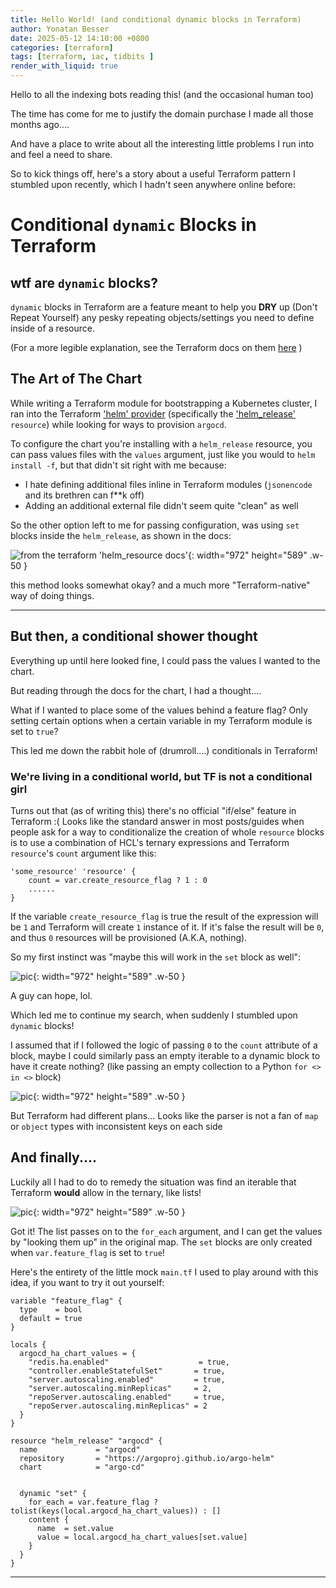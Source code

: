 ```yaml
---
title: Hello World! (and conditional dynamic blocks in Terraform)
author: Yonatan Besser
date: 2025-05-12 14:10:00 +0800
categories: [terraform]
tags: [terraform, iac, tidbits ]
render_with_liquid: true
---
```


Hello to all the indexing bots reading this! (and the occasional human too)

The time has come for me to justify the domain purchase I made all those months ago....

And have a place to write about all the interesting little problems I run into and feel a need to share. 


So to kick things off, here's a story about a useful Terraform pattern I stumbled upon recently, which I hadn't seen anywhere online before:

# Conditional `dynamic` Blocks in Terraform

## wtf are `dynamic` blocks?

`dynamic` blocks in Terraform are a feature meant to help you **DRY** up (Don't Repeat Yourself) any pesky repeating objects/settings you need to define inside of a resource.

(For a more legible explanation, see the Terraform docs on them [here](https://developer.hashicorp.com/terraform/language/expressions/dynamic-blocks) )

## The Art of The Chart 

While writing a Terraform module for bootstrapping a Kubernetes cluster, I ran into the Terraform ['helm' provider](https://registry.terraform.io/providers/hashicorp/helm/2.7.1/docs) (specifically the ['helm_release'](https://registry.terraform.io/providers/hashicorp/helm/2.7.1/docs/resources/release) `resource`)  while looking for ways to provision `argocd`.

To configure the chart you're installing with a `helm_release` resource, you can pass values files with the `values` argument, just like you would to `helm install -f`, but that didn't sit right with me because:
- I hate defining additional files inline in Terraform modules (`jsonencode` and its brethren can f**k off)
- Adding an additional external file didn't seem quite "clean" as well 

So the other option left to me for passing configuration, was using `set` blocks inside the `helm_release`, as shown in the docs:

![from the terraform 'helm_resource docs'](./assets/images/20250512/helm-set.png ){: width="972" height="589" .w-50 }

this method looks somewhat okay? and a much more "Terraform-native" way of doing things. 

---

## But then, a conditional shower thought 
Everything up until here looked fine, I could pass the values I wanted to the chart.

But reading through the docs for the chart, I had a thought....

What if I wanted to place some of the values behind a feature flag? Only setting certain options when a certain variable in my Terraform module is set to `true`?

This led me down the rabbit hole of (drumroll....) conditionals in Terraform!

### We're living in a conditional world, but TF is not a conditional girl  

Turns out that (as of writing this) there's no official "if/else" feature in Terraform :(
Looks like the standard answer in most posts/guides when people ask for a way to conditionalize the creation of whole `resource` blocks is to use a combination of HCL's ternary expressions and Terraform `resource`'s `count` argument like this:

```hcl
'some_resource' 'resource' {
    count = var.create_resource_flag ? 1 : 0
    ......
}
```


If the variable `create_resource_flag` is true the result of the expression will be `1` and Terraform will create `1` instance of it.
If it's false the result will be `0`, and thus `0` resources will be provisioned (A.K.A, nothing).


So my first instinct was "maybe this will work in the `set` block as well":

![pic](./assets/images/20250512/count-err.png ){: width="972" height="589" .w-50 }

A guy can hope, lol. 

Which led me to continue my search, when suddenly I stumbled upon `dynamic` blocks!

I assumed that if I followed the logic of passing `0` to the `count` attribute of a block, maybe I could similarly pass an empty iterable to a dynamic block to have it create nothing? (like passing an empty collection to a Python `for <> in <>` block)

![pic](./assets/images/20250512/tern-err.png ){: width="972" height="589" .w-50 }

But Terraform had different plans... Looks like the parser is not a fan of `map` or `object` types with inconsistent keys on each side 

## And finally....

Luckily all I had to do to remedy the situation was find an iterable that Terraform **would** allow in the ternary, like lists!

![pic](./assets/images/20250512/succ.png ){: width="972" height="589" .w-50 }

Got it! The list passes on to the `for_each` argument, and I can get the values by "looking them up" in the original map.
The `set` blocks are only created when `var.feature_flag` is set to `true`!

Here's the entirety of the little mock `main.tf` I used to play around with this idea, if you want to try it out yourself:

```hcl
variable "feature_flag" {
  type    = bool
  default = true
}

locals {
  argocd_ha_chart_values = {
    "redis.ha.enabled"                    = true,
    "controller.enableStatefulSet"       = true,
    "server.autoscaling.enabled"         = true,
    "server.autoscaling.minReplicas"     = 2,
    "repoServer.autoscaling.enabled"     = true,
    "repoServer.autoscaling.minReplicas" = 2
  }
}

resource "helm_release" "argocd" {
  name             = "argocd"
  repository       = "https://argoproj.github.io/argo-helm"
  chart            = "argo-cd"


  dynamic "set" {
    for_each = var.feature_flag ? tolist(keys(local.argocd_ha_chart_values)) : []
    content {
      name  = set.value
      value = local.argocd_ha_chart_values[set.value]
    }
  }
}

```

-----













